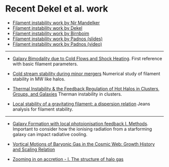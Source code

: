 Recent Dekel et al. work
=========================

* [Filament instability work by Nir Mandelker](http://www.arcetri.astro.it/igm50/talks_all/mandelker.pdf)
* [Filament instability work by Dekel](http://www.arcetri.astro.it/igm50/talks_all/dekel_intro.pdf)
* [Filament instability work by Birnboim](http://www.mpia.de/~QNQ/Slides/YuvalBirnboim.pdf)
* [Filament instability work by Padnos (slides)](http://hipacc.ucsc.edu/PDF/2015SCGW/150818_5_Padnos_14p.pdf)
* [Filament instability work by Padnos (video)](https://www.youtube.com/watch?v=8s3Sv6l0NYo)


---

* [ Galaxy Bimodality due to Cold Flows and Shock Heating](http://arxiv.org/abs/astro-ph/0412300). First reference with basic filament parameters.

* [ Cold stream stability during minor mergers](http://arxiv.org/abs/1401.1812) Numerical study of filament stability in MW like halos.

* [ Thermal Instability & the Feedback Regulation of Hot Halos in Clusters, Groups, and Galaxies](http://arxiv.org/abs/1106.4816) Therman instability in clusters. 

* [ Local stability of a gravitating filament: a dispersion relation](http://arxiv.org/abs/1402.0977) Jeans analysis for filament stability.


---

* [ Galaxy Formation with local photoionisation feedback I. Methods](http://arxiv.org/abs/1310.6748). Important to consider how the ionising radiation from a starforming galaxy can impact radiative cooling.

* [ Vortical Motions of Baryonic Gas in the Cosmic Web: Growth History and Scaling Relation](http://arxiv.org/abs/1508.06875)

* [ Zooming in on accretion - I. The structure of halo gas ](http://arxiv.org/abs/1503.02665)
